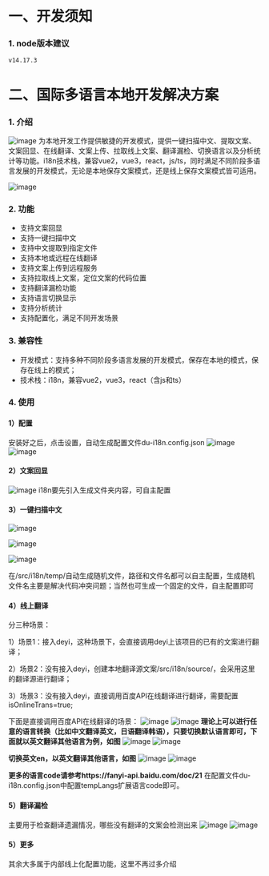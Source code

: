 # 一、开发须知
### 1. node版本建议
```
v14.17.3
```

# 二、国际多语言本地开发解决方案
### 1. 介绍
![image](https://github.com/user-attachments/assets/f7057f15-bd23-484b-b6d0-62fa4cae5caa)
为本地开发工作提供敏捷的开发模式，提供一键扫描中文、提取文案、文案回显、在线翻译、文案上传、拉取线上文案、翻译漏检、切换语言以及分析统计等功能。i18n技术栈，兼容vue2，vue3，react，js/ts，同时满足不同阶段多语言发展的开发模式，无论是本地保存文案模式，还是线上保存文案模式皆可适用。

![image](https://github.com/user-attachments/assets/103bef41-b417-44bc-88ea-52a9ad8aa2af)


### 2. 功能
- 支持文案回显
- 支持一键扫描中文
- 支持中文提取到指定文件
- 支持本地或远程在线翻译
- 支持文案上传到远程服务
- 支持拉取线上文案，定位文案的代码位置
- 支持翻译漏检功能
- 支持语言切换显示
- 支持分析统计
- 支持配置化，满足不同开发场景

### 3. 兼容性
- 开发模式：支持多种不同阶段多语言发展的开发模式，保存在本地的模式，保存在线上的模式；
- 技术栈：i18n，兼容vue2，vue3，react（含js和ts）

### 4. 使用
#### 1）配置
安装好之后，点击设置，自动生成配置文件du-i18n.config.json
![image](https://github.com/user-attachments/assets/8afc8eb3-ccd7-41ea-861c-3f7b556b28e5)
![image](https://github.com/user-attachments/assets/45454211-daef-4561-81e0-fedadd386d9c)


#### 2）文案回显
![image](https://github.com/user-attachments/assets/34d7e291-874f-4830-a16e-3b69517e7c56)
i18n要先引入生成文件夹内容，可自主配置

#### 3）一键扫描中文
![image](https://github.com/user-attachments/assets/32abcb10-d224-4fbf-a74f-dcd8c7fd1193)

![image](https://github.com/user-attachments/assets/41f7adbd-d743-48ac-94e0-de68ee2699d2)

![image](https://github.com/user-attachments/assets/8335e5b4-8a98-4539-91ab-9ef647829047)

在/src/i18n/temp/自动生成随机文件，路径和文件名都可以自主配置，生成随机文件名主要是解决代码冲突问题；当然也可生成一个固定的文件，自主配置即可

#### 4）线上翻译
分三种场景：

1）场景1：接入deyi，这种场景下，会直接调用deyi上该项目的已有的文案进行翻译；

2）场景2：没有接入deyi，创建本地翻译源文案/src/i18n/source/，会采用这里的翻译源进行翻译；

3）场景3：没有接入deyi，直接调用百度API在线翻译进行翻译，需要配置isOnlineTrans=true;

下面是直接调用百度API在线翻译的场景：
![image](https://github.com/user-attachments/assets/3635fa17-8ab2-49ff-a529-27d69982869b)
![image](https://github.com/user-attachments/assets/0194f0f5-4a96-442d-8f0a-d008ac3140cc)
**理论上可以进行任意的语言转换（比如中文翻译英文，日语翻译韩语），只要切换默认语言即可，下面就以英文翻译其他语言为例，如图**
![image](https://github.com/user-attachments/assets/51f8d6ec-ea11-4a8d-be38-c7d452a0ad25)
![image](https://github.com/user-attachments/assets/08dba2ac-3840-48b5-a8bb-53dfa439b5d1)


**切换英文en，以英文翻译其他语言，如图**
![image](https://github.com/user-attachments/assets/143ed4da-92ae-4363-b512-976e0a702e04)
![image](https://github.com/user-attachments/assets/61282589-07eb-4c27-837e-b1cd9afe4c0f)

**更多的语言code请参考https://fanyi-api.baidu.com/doc/21**
在配置文件du-i18n.config.json中配置tempLangs扩展语言code即可。

#### 5）翻译漏检
主要用于检查翻译遗漏情况，哪些没有翻译的文案会检测出来
![image](https://github.com/user-attachments/assets/12b4cef8-a108-4567-a5c7-97763a703e12)
![image](https://github.com/user-attachments/assets/f5f8d861-8eee-4933-955f-cac7fb63a895)


#### 5）更多
其余大多属于内部线上化配置功能，这里不再过多介绍
